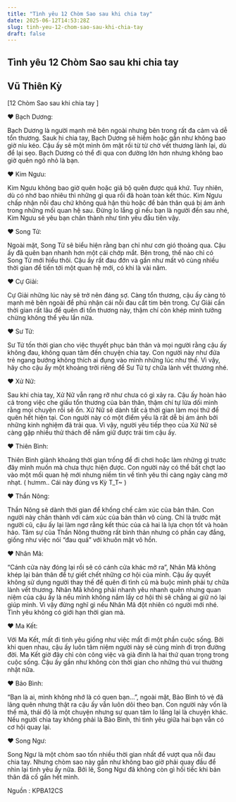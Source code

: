 ```yaml
---
title: "Tình yêu 12 Chòm Sao sau khi chia tay"
date: 2025-06-12T14:53:28Z
slug: tinh-yeu-12-chom-sao-sau-khi-chia-tay
draft: false
---
```


## Tình yêu 12 Chòm Sao sau khi chia tay

## Vũ Thiên Kỳ

[12 Chòm Sao sau khi chia tay ]
 
 
♥ Bạch Dương:
 
Bạch Dương là người mạnh mẽ bên ngoài nhưng bên trong rất đa cảm và dễ tổn thương. Sauk hi chia tay, Bạch Dương sẽ hiếm hoặc gần như không bao giờ níu kéo. Cậu ấy sẽ một mình ôm mặt rồi từ từ chờ vết thương lành lại, dù để lại sẹo. Bạch Dương có thể đi qua con đường lớn hơn nhưng không bao giờ quên ngõ nhỏ là bạn.
 
♥ Kim Ngưu:
 
Kim Ngưu không bao giờ quên hoặc giả bộ quên được quá khứ. Tuy nhiên, dù có nhớ bao nhiêu thì những gì qua rồi đã hoàn toàn kết thúc. Kim Ngưu chấp nhận nỗi đau chứ không quá hận thù hoặc để bản thân quá bị ám ảnh trong những mối quan hệ sau. Đừng lo lắng gì nếu bạn là người đến sau nhé, Kim Ngưu sẽ yêu bạn chân thành như tình yêu đầu tiên vậy.
 
 
♥ Song Tử:
 
Ngoài mặt, Song Tử sẽ biểu hiện rằng bạn chỉ như cơn gió thoảng qua. Cậu ấy đã quên bạn nhanh hơn một cái chớp mắt. Bên trong, thế nào chỉ có Song Tử mới hiểu thôi. Cậu ấy rất đau đớn và gần như mất vô cùng nhiều thời gian để tiến tới một quan hệ mới, có khi là vài năm.
 
 
♥ Cự Giải:
 
Cự Giải những lúc này sẽ trở nên đáng sợ. Càng tổn thương, cậu ấy càng tỏ mạnh mẽ bên ngoài để phủ nhận cái nỗi đau cắt tim bên trong. Cự Giải cần thời gian rất lâu để quên đi tổn thương này, thậm chí còn khép mình tưởng chừng không thể yêu lần nữa.
 
 
♥ Sư Tử:
 
Sư Tử tốn thời gian cho việc thuyết phục bản thân và mọi người rằng cậu ấy không đau, không quan tâm đến chuyện chia tay. Con người này như đứa trẻ ngang bướng không thích ai đụng vào mình những lúc như thế. Vì vậy, hãy cho cậu ấy một khoảng trời riêng để Sư Tử tự chữa lành vết thương nhé.
 
 
♥ Xử Nữ:
 
Sau khi chia tay, Xử Nữ vẫn rạng rỡ như chưa có gì xảy ra. Cậu ấy hoàn hảo cả trong việc che giấu tổn thương của bản thân, thậm chí tự lừa dối mình rằng mọi chuyện rồi sẽ ổn. Xử Nữ sẽ dành tất cả thời gian làm mọi thứ để quên hết hiện tại. Con người này có một điểm yếu là rất dễ bị ám ảnh bởi những kinh nghiệm đã trải qua. Vì vậy, người yêu tiếp theo của Xử Nữ sẽ càng gặp nhiều thử thách để nắm giữ được trái tim cậu ấy.
 
 
♥ Thiên Bình:
 
Thiên Bình giành khoảng thời gian trống để đi chơi hoặc làm những gì trước đây mình muốn mà chưa thực hiện được. Con người này có thể bất chợt lao vào một mối quan hệ mới nhưng niềm tin về tình yêu thì càng ngày càng mờ nhạt.
( hưmm.. Cái này đúng vs Kỳ T_T~ )
 
♥ Thần Nông:
 
Thần Nông sẽ dành thời gian để khống chế cảm xúc của bản thân. Con người này chân thành với cảm xúc của bản thân vô cùng. Chỉ là trước mặt người cũ, cậu ấy lại làm ngơ rằng kết thúc của cả hai là lựa chọn tốt và hoàn hảo. Tâm sự của Thần Nông thường rất bình thản nhưng có phần cay đắng, giống như việc nói “đau quá” với khuôn mặt vô hồn.
 
 
♥ Nhân Mã:
 
“Cánh cửa này đóng lại rồi sẽ có cánh cửa khác mở ra”, Nhân Mã không khép lại bản thân để tự giết chết những cơ hội của mình. Cậu ấy quyết không sử dụng người thay thế để quên đi tình cũ mà buộc mình phải tự chữa lành vết thương. Nhân Mã không phải nhanh yêu nhanh quên nhưng quan niệm của cậu ấy là nếu mình không nắm lấy cơ hội thì sẽ chẳng ai giữ nó lại giúp mình. Vì vậy đừng nghĩ gì nếu Nhân Mã đột nhiên có người mới nhé. Tình yêu không có giới hạn thời gian mà.
 
 
♥ Ma Kết:
 
Với Ma Kết, mất đi tình yêu giống như việc mất đi một phần cuộc sống. Bởi khi quen nhau, cậu ấy luôn tâm niệm người này sẽ cùng mình đi trọn đường đời. Ma Kết giờ đây chỉ còn công việc và già đình là hai thứ quan trọng trong cuộc sống. Cậu ấy gần như không còn thời gian cho những thú vui thường nhật nữa.
 
 
♥ Bảo Bình:
 
“Bạn là ai, mình không nhớ là có quen bạn…”, ngoài mặt, Bảo Bình tỏ vẻ đã lãng quên nhưng thật ra cậu ấy vẫn luôn dõi theo bạn. Con người này vốn là thế mà, thái độ là một chuyện nhưng sự quan tâm lo lắng lại là chuyện khác. Nếu người chia tay không phải là Bảo Bình, thì tình yêu giữa hai bạn vẫn có cơ hội quay lại.
 
 
♥ Song Ngư:
 
Song Ngư là một chòm sao tốn nhiều thời gian nhất để vượt qua nỗi đau chia tay. Nhưng chòm sao này gần như không bao giờ phải quay đầu để nhìn lại tình yêu ấy nữa. Bởi lẽ, Song Ngư đã không còn gì hối tiếc khi bản thân đã cố gắn hết mình.
 
Nguồn : KPBA12CS​